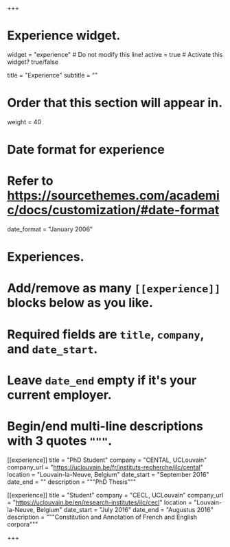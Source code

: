 +++
# Experience widget.
widget = "experience"  # Do not modify this line!
active = true  # Activate this widget? true/false

title = "Experience"
subtitle = ""

# Order that this section will appear in.
weight = 40

# Date format for experience
#   Refer to https://sourcethemes.com/academic/docs/customization/#date-format
date_format = "January 2006"

# Experiences.
#   Add/remove as many `[[experience]]` blocks below as you like.
#   Required fields are `title`, `company`, and `date_start`.
#   Leave `date_end` empty if it's your current employer.
#   Begin/end multi-line descriptions with 3 quotes `"""`.
[[experience]]
  title = "PhD Student"
  company = "CENTAL, UCLouvain"
  company_url = "https://uclouvain.be/fr/instituts-recherche/ilc/cental"
  location = "Louvain-la-Neuve, Belgium"
  date_start = "September 2016"
  date_end = ""
  description = """PhD Thesis"""

[[experience]]
  title = "Student"
  company = "CECL, UCLouvain"
  company_url = "https://uclouvain.be/en/research-institutes/ilc/cecl"
  location = "Louvain-la-Neuve, Belgium"
  date_start = "July 2016"
  date_end = "Augustus 2016"
  description = """Constitution and Annotation of French and English corpora"""
  
  

+++
